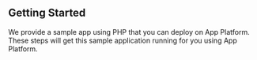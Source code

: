 ## Getting Started

We provide a sample app using PHP that you can deploy on App Platform. These steps will get this sample application running for you using App Platform.

